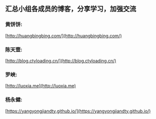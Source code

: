 ## 汇总小组各成员的博客，分享学习，加强交流

### 黄饼饼:

[http://huangbingbing.com/](http://huangbingbing.com/)

### 陈天壹:

[http://blog.ctyloading.cn/](http://blog.ctyloading.cn/)

### 罗峡:

[http://luoxia.me](http://luoxia.me)

### 杨永健:

[https://yangyongjiandty.github.io/](https://yangyongjiandty.github.io/)
